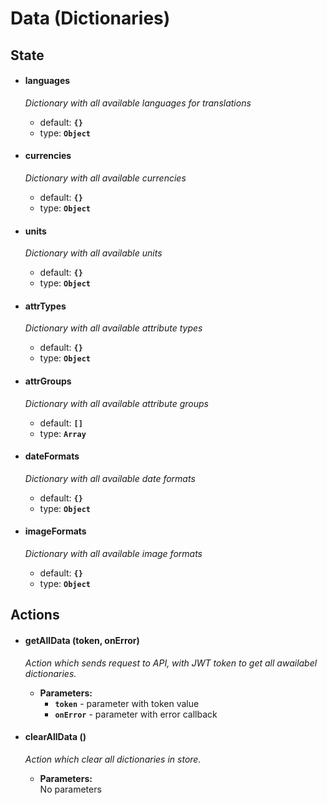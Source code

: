 # Data (Dictionaries)

## State

* #### **languages**
    
    _Dictionary with all available languages for translations_
    * default: **`{}`**
    * type: **`Object`**
  
* #### **currencies**
    
    _Dictionary with all available currencies_
    * default: **`{}`**
    * type: **`Object`**

* #### **units**
    
    _Dictionary with all available units_
    * default: **`{}`**
    * type: **`Object`**

* #### **attrTypes**
    
    _Dictionary with all available attribute types_
    * default: **`{}`**
    * type: **`Object`**

* #### **attrGroups**
    
    _Dictionary with all available attribute groups_
    * default: **`[]`**
    * type: **`Array`**

* #### **dateFormats**
    
    _Dictionary with all available date formats_
    * default: **`{}`**
    * type: **`Object`**

* #### **imageFormats**
    
    _Dictionary with all available image formats_
    * default: **`{}`**
    * type: **`Object`**

## Actions

* #### getAllData (token, onError)

    _Action which sends request to API, with JWT token to get all awailabel dictionaries._

    * **Parameters:**
        - **`token`** - parameter with token value
        - **`onError`** - parameter with error callback

* #### clearAllData ()

    _Action which clear all dictionaries in store._

    * **Parameters:** <br>
        No parameters
        
